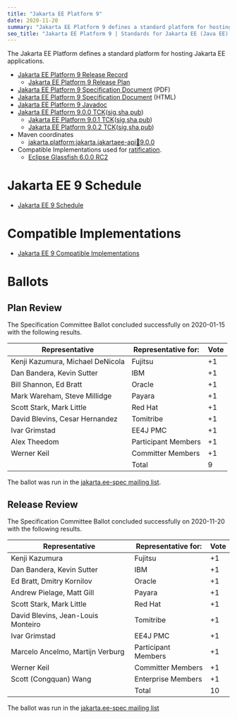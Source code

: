 ```yaml
---
title: "Jakarta EE Platform 9"
date: 2020-11-20
summary: "Jakarta EE Platform 9 defines a standard platform for hosting Jakarta EE (Java EE) applications. Find specifications and compatible implementations."
seo_title: "Jakarta EE Platform 9 | Standards for Jakarta EE (Java EE) applications"
---
```

The Jakarta EE Platform defines a standard platform for hosting Jakarta EE applications.

* [Jakarta EE Platform 9 Release Record](https://projects.eclipse.org/projects/ee4j.jakartaee-platform/releases/9)
  * [Jakarta EE Platform 9 Release Plan](https://eclipse-ee4j.github.io/jakartaee-platform/jakartaee9/JakartaEE9ReleasePlan)
* [Jakarta EE Platform 9 Specification Document](./jakarta-platform-spec-9.pdf) (PDF)
* [Jakarta EE Platform 9 Specification Document](./jakarta-platform-spec-9.html) (HTML)
* [Jakarta EE Platform 9 Javadoc](./apidocs)
* [Jakarta EE Platform 9.0.0 TCK](https://download.eclipse.org/jakartaee/platform/9/jakarta-jakartaeetck-9.0.0.zip)([sig](https://download.eclipse.org/jakartaee/platform/9/jakarta-jakartaeetck-9.0.0.zip.sig),[sha](https://download.eclipse.org/jakartaee/platform/9/jakarta-jakartaeetck-9.0.0.zip.sha256),[pub](https://jakarta.ee/specifications/jakartaee-spec-committee.pub))
  * [Jakarta EE Platform 9.0.1 TCK](https://download.eclipse.org/jakartaee/platform/9/jakarta-jakartaeetck-9.0.1.zip)([sig](https://download.eclipse.org/jakartaee/platform/9/jakarta-jakartaeetck-9.0.1.zip.sig),[sha](https://download.eclipse.org/jakartaee/platform/9/jakarta-jakartaeetck-9.0.1.zip.sha256),[pub](https://jakarta.ee/specifications/jakartaee-spec-committee.pub))
  * [Jakarta EE Platform 9.0.2 TCK](https://download.eclipse.org/jakartaee/platform/9/jakarta-jakartaeetck-9.0.2.zip)([sig](https://download.eclipse.org/jakartaee/platform/9/jakarta-jakartaeetck-9.0.2.zip.sig),[sha](https://download.eclipse.org/jakartaee/platform/9/jakarta-jakartaeetck-9.0.2.zip.sha256),[pub](https://jakarta.ee/specifications/jakartaee-spec-committee.pub))
* Maven coordinates
  * [jakarta.platform:jakarta.jakartaee-api:jar:9.0.0](https://search.maven.org/artifact/jakarta.platform/jakarta.jakartaee-api/9.0.0/jar)
* Compatible Implementations used for [ratification](https://www.eclipse.org/projects/efsp/?version=1.2#efsp-ratification).
  * [Eclipse Glassfish 6.0.0 RC2](https://www.eclipse.org/downloads/download.php?file=/ee4j/glassfish/glassfish-6.0.0-RC2.zip)
  
# Jakarta EE 9 Schedule
* [Jakarta EE 9 Schedule](https://eclipse-ee4j.github.io/jakartaee-platform/jakartaee9/JakartaEE9#jakarta-ee-9-schedule)

# Compatible Implementations
* [Jakarta EE 9 Compatible Implementations](https://jakarta.ee/compatibility/#tab-9)

# Ballots

## Plan Review

The Specification Committee Ballot concluded successfully on 2020-01-15 with the following results.

| Representative                                 | Representative for: | Vote |
|------------------------------------------------|---------------------|------|
| Kenji Kazumura, Michael DeNicola               | Fujitsu             | +1   |
| Dan Bandera, Kevin Sutter                      | IBM                 | +1   |
| Bill Shannon, Ed Bratt                         | Oracle              | +1   |
| Mark Wareham, Steve Millidge                   | Payara              | +1   |
| Scott Stark, Mark Little                       | Red Hat             | +1   |
| David Blevins, Cesar Hernandez                 | Tomitribe           | +1   |
| Ivar Grimstad                                  | EE4J PMC            | +1   |
| Alex Theedom                                   | Participant Members | +1   |
| Werner Keil                                    | Committer Members   | +1   |
|                                                | Total               |  9   |

The ballot was run in the [jakarta.ee-spec mailing list](https://www.eclipse.org/lists/jakarta.ee-spec/msg00574.html).

## Release Review

The Specification Committee Ballot concluded successfully on 2020-11-20 with the following results.

| Representative                                 | Representative for: | Vote |
|------------------------------------------------|---------------------|------|
| Kenji Kazumura	                                | Fujitsu	            | +1   |
| Dan Bandera, Kevin Sutter	                     | IBM	                | +1   |
| Ed Bratt, Dmitry Kornilov	                     | Oracle	             | +1   |
| Andrew Pielage, Matt Gill	                     | Payara	             | +1   |
| Scott Stark, Mark Little	                      | Red Hat	            | +1   |
| David Blevins, Jean-Louis Monteiro	            | Tomitribe	          | +1   |
| Ivar Grimstad	                                 | EE4J PMC	           | +1   |
| Marcelo Ancelmo, Martijn Verburg	              | Participant Members | +1   |
| Werner Keil	                                   | Committer Members	  | +1   |
| Scott (Congquan) Wang	                         | Enterprise Members  |	+1   |
|                                                | Total               |  10  |

The ballot was run in the [jakarta.ee-spec mailing list](https://www.eclipse.org/lists/jakarta.ee-spec/msg01300.html)
